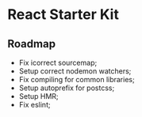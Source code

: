 # React Starter Kit

## Roadmap

- Fix icorrect sourcemap;
- Setup correct nodemon watchers;
- Fix compiling for common libraries;
- Setup autoprefix for postcss;
- Setup HMR;
- Fix eslint;
